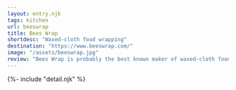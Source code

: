 ```yaml
---
layout: entry.njk
tags: kitchen
url: beeswrap
title: Bees Wrap
shortdesc: "Waxed-cloth food wrapping"
destination: "https://www.beeswrap.com/"
image: "/assets/beeswrap.jpg"
review: "Bees Wrap is probably the best known maker of waxed-cloth food wrapping. You can use their wrapping anywhere you'd ordinarily use plastic cling-wrap or plastic bags to cover and carry food. They're reusable many times, and then compostable when they reach the end of their life."
---
```


{%- include "detail.njk" %}

